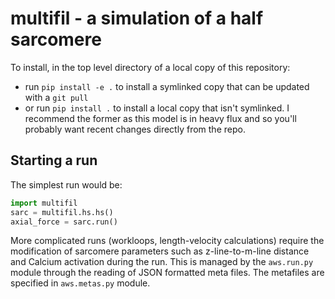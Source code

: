 # multifil - a simulation of a half sarcomere

To install, in the top level directory of a local copy of this repository:

- run `pip install -e .` to install a symlinked copy that can be updated with a `git pull`
- or run `pip install .` to install a local copy that isn't symlinked. I recommend the former as this model is in heavy flux and so you'll probably want recent changes directly from the repo. 

## Starting a run

The simplest run would be:

``` python
import multifil
sarc = multifil.hs.hs()
axial_force = sarc.run()
```

More complicated runs (workloops, length-velocity calculations) require the modification of sarcomere parameters such as z-line-to-m-line distance and Calcium activation during the run. This is managed by the `aws.run.py` module through the reading of JSON formatted meta files. The metafiles are specified in `aws.metas.py` module. 